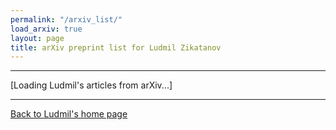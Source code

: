 ```yaml
---
permalink: "/arxiv_list/"
load_arxiv: true
layout: page
title: arXiv preprint list for Ludmil Zikatanov
---
```

<p></p>
<hr/>
<p></p>

<script type="text/javascript">
<!--
var arxiv_authorid="https://arxiv.org/a/0000-0002-5189-4230";
var arxiv_format="arxiv";
var arxiv_max_entries=0;    //show all articles
var arxiv_includeSummary=0; //[0/1] [don't/do] show abstracts 
-->
</script>
<script type="text/javascript"
	src="https://arxiv.org/js/myarticles.js"></script>
<div id="arxivfeed">[Loading Ludmil's articles from  arXiv...]</div>
<hr/>
<div>
<p>
<a href="https://ludmil02.github.io/">Back to Ludmil's home page</a>
</p>
</div>
